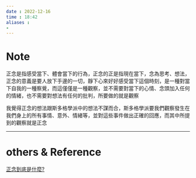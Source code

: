 ```yaml
---
date : 2022-12-16
time : 18:42
aliases :
- 
---
```

# Note
正念是指感受當下、體會當下的行為，正念的正是指現在當下，念為思考、想法，正念的意義是要人放下手邊的一切，靜下心來好好感受當下這個時刻，是一種對當下自我的一種察覺，而這僅僅是一種觀察，並不需要對當下的心情、念頭加入任何的情緒，也不需要對想法有任何的批判，所要做的就是觀察

我覺得正念的想法跟斯多格學派中的想法不謀而合，斯多格學派要我們觀察發生在我們身上的所有事情、意外、情緒等，並對這些事件做出正確的回應，而其中所提到的觀察就是正念

---
# others &  Reference
[正念到底是什麼?](http://www.psy.ntu.edu.tw/wellbeing/News_Photo_Content_n_105707_s_108929.html#:~:text=%E6%AD%A3%E5%BF%B5%EF%BC%88mindfulness%EF%BC%89%E6%98%AF%E7%94%B1%E4%BD%9B%E6%95%99,%E5%AF%9F%E8%A6%BA%E4%B8%A6%E6%8E%A5%E5%8F%97%E5%85%B6%E5%AD%98%E5%9C%A8%E3%80%82)
